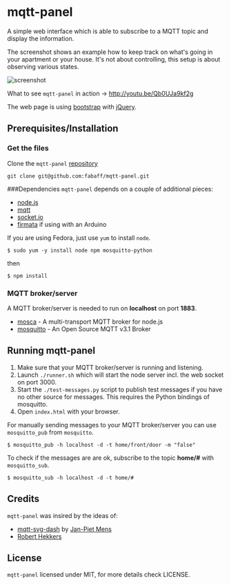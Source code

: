 # mqtt-panel

A simple web interface which is able to subscribe to a MQTT topic and display
the information. 

The screenshot shows an example how to keep track on what's going in your
apartment or your house. It's not about controlling, this setup is about 
observing various states.

![screenshot](https://raw.github.com/fabaff/mqtt-panel/master/screenshot.png)

What to see `mqtt-panel` in action -> http://youtu.be/Qb0UJa9kf2g

The web page is using [bootstrap](http://getbootstrap.com/) with 
[jQuery](http://jquery.com/).

## Prerequisites/Installation

### Get the files
Clone the `mqtt-panel` [repository](https://github.com/fabaff/mqtt-panel)
```
git clone git@github.com:fabaff/mqtt-panel.git
```

###Dependencies
`mqtt-panel` depends on a couple of additional pieces: 

- [node.js](http://www.nodejs.org/)
- [mqtt](https://github.com/adamvr/MQTT.js/)
- [socket.io](http://socket.io/)
- [firmata](https://github.com/jgautier/firmata) if using with an Arduino

If you are using Fedora, just use `yum` to install `node`.

```
$ sudo yum -y install node npm mosquitto-python
``` 

then

```
$ npm install
```

### MQTT broker/server
A MQTT broker/server is needed to run on **localhost** on port **1883**. 

- [mosca](http://mcollina.github.io/mosca/) - A multi-transport MQTT broker
  for node.js
- [mosquitto](http://mosquitto.org/) - An Open Source MQTT v3.1 Broker

## Running mqtt-panel

1. Make sure that your MQTT broker/server is running and listening.
2. Launch `./runner.sh` which will start the node server incl. the web socket 
   on port 3000.
3. Start the `./test-messages.py` script to publish test messages if you have
   no other source for messages. This requires the Python bindings of mosquitto.
4. Open `index.html` with your browser.

For manually sending messages to your MQTT broker/server you can use 
`mosquitto_pub` from `mosquitto`.

```
$ mosquitto_pub -h localhost -d -t home/front/door -m "false"
```
To check if the messages are are ok, subscribe to the topic **home/#** with 
`mosquitto_sub`.

```
$ mosquitto_sub -h localhost -d -t home/#
```

## Credits

`mqtt-panel` was insired by the ideas of:

* [mqtt-svg-dash](https://github.com/jpmens/mqtt-svg-dash) by [Jan-Piet Mens](http://jpmens.net/)
* [Robert Hekkers](http://blog.hekkers.net/2012/10/13/realtime-data-with-mqtt-node-js-mqtt-js-and-socket-io/)

## License
`mqtt-panel` licensed under MIT, for more details check LICENSE.
